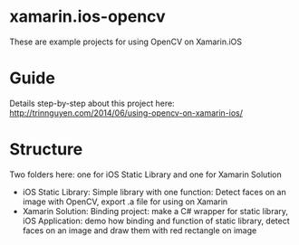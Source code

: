 xamarin.ios-opencv
==================

These are example projects for using OpenCV on Xamarin.iOS

Guide
===================
Details step-by-step about this project here: http://trinnguyen.com/2014/06/using-opencv-on-xamarin-ios/ 


Structure
===================
Two folders here: one for iOS Static Library and one for Xamarin Solution
- iOS Static Library: Simple library with one function: Detect faces on an image with OpenCV, export .a file for using on Xamarin
- Xamarin Solution: Binding project: make a C# wrapper for static library, iOS Application: demo how binding and function of static library, detect faces on an image and draw them with red rectangle on image


